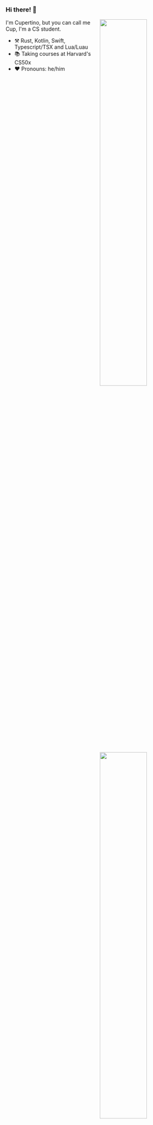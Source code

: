 ### Hi there! :wave:

[<img align="right" width="50%" src="https://github-readme-stats-ouuan.vercel.app/api?username=CupertinoWasTaken&show_icons=true">](https://metrics.lecoq.io/ouuan#gh-light-mode-only)
[<img align="right" width="50%" src="https://github-readme-stats-ouuan.vercel.app/api?username=CupertinoWasTaken&theme=dark&show_icons=true">](https://metrics.lecoq.io/ouuan#gh-dark-mode-only)

I'm Cupertino, but you can call me Cup, I'm a CS student.

- :hammer_and_pick: Rust, Kotlin, Swift, Typescript/TSX and Lua/Luau
- :books: Taking courses at Harvard's CS50x
- :heart: Pronouns: he/him
